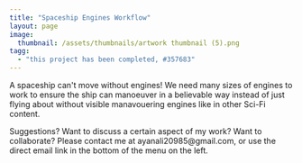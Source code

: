 ```yaml
---
title: "Spaceship Engines Workflow"
layout: page
image:
  thumbnail: /assets/thumbnails/artwork thumbnail (5).png
tagg:
  - "this project has been completed, #357683"
---
```

A spaceship can't move without engines! We need many sizes of engines to work to ensure the ship can manoeuver in a believable way instead of just flying about without visible manavouering engines like in other Sci-Fi content.

<div class="content-container" data-bg-image="/assets/images/chevron2.png">
    Suggestions? Want to discuss a certain aspect of my work? Want to collaborate? Please contact me at ayanali20985@gmail.com, or use the direct email link in the bottom of the menu on the left.
</div>